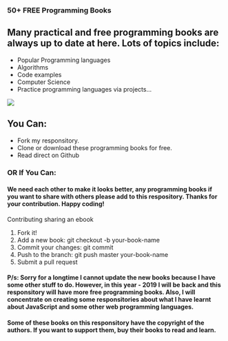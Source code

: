 
### 50+ FREE Programming Books

## Many practical and free programming books are always up to date at here. Lots of topics include:
* Popular Programming languages
* Algorithms
* Code examples
* Computer Science
* Practice programming languages via projects...


![](https://static1.squarespace.com/static/5288f78fe4b088c60f4c3232/t/56cd8bae27d4bddd6eb92c55/1456311229588/)
## You Can:
* Fork my responsitory.
* Clone or download these programming books for free.
* Read direct on Github
### OR If You Can:
#### We need each other to make it looks better, any programming books if you want to share with others please add to this respository. Thanks for your contribution. Happy coding!

Contributing sharing an ebook
1. Fork it!
2. Add a new book: git checkout -b your-book-name
3. Commit your changes: git commit
4. Push to the branch: git push master your-book-name
5. Submit a pull request


#### P/s: Sorry for a longtime I cannot update the new books because I have some other stuff to do. However, in this year - 2019 I will be back and this responsitory will have more free programming books. Also, I will concentrate on creating some responsitories about what I have learnt about JavaScript and some other web programming languages.

####      Some of these books on this responsitory have the copyright of the authors. If you want to support them, buy their books to read and learn.





